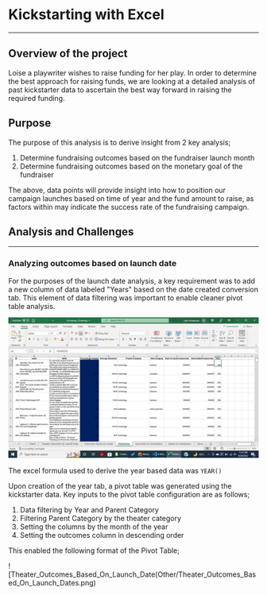 # Kickstarting with Excel
---
## Overview of the project

Loise a playwriter wishes to raise funding for her play. In order to determine the best approach for raising funds, we are looking at a detailed analysis of past kickstarter data to ascertain the best way forward in raising the required funding.

## Purpose

The purpose of this analysis is to derive insight from 2 key analysis;

1. Determine fundraising outcomes based on the fundraiser launch month
2. Determine fundraising outcomes based on the monetary goal of the fundraiser

The above, data points will provide insight into how to position our campaign launches based on time of year and the fund amount to raise, as factors within may indicate the success rate of the fundraising campaign.

## Analysis and Challenges
---
### Analyzing outcomes based on launch date

For the purposes of the launch date analysis, a key requirement was to add a new column of data labeled "Years" based on the date created conversion tab. This element of data filtering was important to enable cleaner pivot table analysis.

![Years_Column_Creation](/Other/Year_Column_Creation.png)

The excel formula used to derive the year based data was `YEAR()`

Upon creation of the year tab, a pivot table was generated using the kickstarter data. Key inputs to the pivot table configuration are as follows;

1. Data filtering by Year and Parent Category
2. Filtering Parent Category by the theater category
3. Setting the columns by the month of the year
4. Setting the outcomes column in descending order

This enabled the following format of the Pivot Table;

![Theater_Outcomes_Based_On_Launch_Date(Other/Theater_Outcomes_Based_On_Launch_Dates.png)



